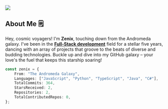 <img src="https://raw.githubusercontent.com/ZenixCodez/ZenixCodez/main/assets/banner.png" />

## About Me 🗒️
Hey, cosmic voyagers! I'm **Zenix**, touching down from the Andromeda galaxy. I've been in the <ins>**Full-Stack development**</ins> field for a stellar five years, dancing with an array of projects that groove to the beats of diverse and budding technologies. Buckle up and dive into my GitHub galaxy – your love's the fuel that keeps this starship soaring!

```ts
const zenix = {
    From: "The Andromeda Galaxy",
    Languages: ["JavaScript", "Python", "TypeScript", "Java", "C#"],
    TotalCommits: 364,
    StarsReceived: 2,
    Repositories: 2,
    TotalContributedRepos: 0,
};
```